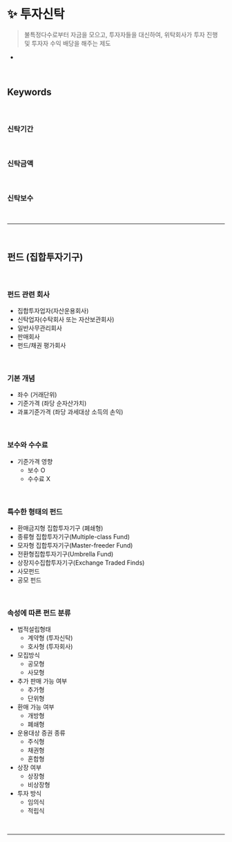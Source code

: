 # ✨ 투자신탁
> 불특정다수로부터 자금을 모으고, 투자자들을 대신하여, 위탁회사가 투자 진행 및 투자자 수익 배당을 해주는 제도
*  
 
<br>

## Keywords
#### 

<br>

### 신탁기간

<br>

### 신탁금액

<br>

### 신탁보수

<br>
<hr>
<br>

## 펀드 (집합투자기구)
#### 

<br>

### 펀드 관련 회사
* 집합투자업자(자산운용회사)
* 신탁업자(수탁회사 또는 자산보관회사)
* 일반사무관리회사
* 판매회사
* 펀드/채권 평가회사

<br>

### 기본 개념
* 좌수 (거래단위)
* 기준가격 (좌당 순자산가치)
* 과표기준가격 (좌당 과세대상 소득의 손익) 

<br>

### 보수와 수수료
* 기준가격 영향
  * 보수 O
  * 수수료 X

<br>

### 특수한 형태의 펀드
* 환매금지형 집합투자기구 (폐쇄형)
* 종류형 집합투자기구(Multiple-class Fund)
* 모자형 집합투자기구(Master-freeder Fund)
* 전환형집합투자기구(Umbrella Fund)
* 상장지수집합투자기구(Exchange Traded Finds)
* 사모펀드
* 공모 펀드

<br>

### 속성에 따른 펀드 분류
* 법적설립형태
  * 계약형 (투자신탁)
  * 호사형 (투자회사)
* 모집방식
  * 공모형
  * 사모형
* 추가 판매 가능 여부
  * 추가형
  * 단위형
* 환매 가능 여부
  * 개방형
  * 폐쇄형
* 운용대상 증권 종류
  * 주식형
  * 채권형
  * 혼합형
* 상장 여부
  * 상장형
  * 비상장형
* 투자 방식
  * 임의식
  * 적립식

<br>
<hr>
<br>
